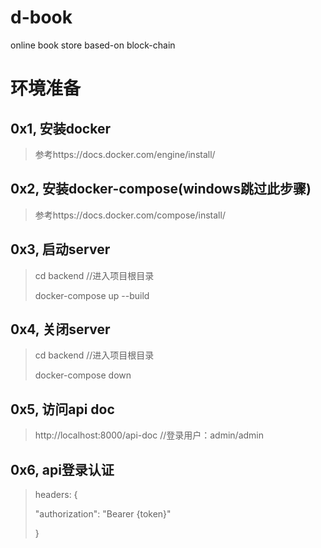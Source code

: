 # d-book
online book store based-on block-chain
# 环境准备
## 0x1, 安装docker
>参考https://docs.docker.com/engine/install/
## 0x2, 安装docker-compose(windows跳过此步骤)
>参考https://docs.docker.com/compose/install/
## 0x3, 启动server
>cd backend //进入项目根目录
>
>docker-compose up --build
## 0x4, 关闭server
>cd backend //进入项目根目录
>
>docker-compose down
## 0x5, 访问api doc
>http://localhost:8000/api-doc //登录用户：admin/admin
## 0x6, api登录认证
>headers: {
>
>  "authorization": "Bearer {token}"
>
>}
